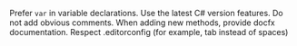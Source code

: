 Prefer `var` in variable declarations.
Use the latest C# version features.
Do not add obvious comments.
When adding new methods, provide docfx documentation.
Respect .editorconfig (for example, tab instead of spaces)
